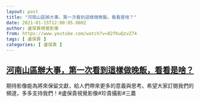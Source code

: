 ```yaml
---
layout: post
title: "河南山區辦大事，第一次看到這樣做晚飯，看看是啥？"
date: 2021-01-15T12:00:05.000Z
author: 盧保貴視覺影像
from: https://www.youtube.com/watch?v=82fKuQzvZ74
tags: [ 盧保貴 ]
categories: [ 盧保貴 ]
---
```

<!--1610712005000-->
[河南山區辦大事，第一次看到這樣做晚飯，看看是啥？](https://www.youtube.com/watch?v=82fKuQzvZ74)
------

<div>
期待影像能為將來保留文獻，給人們帶來更多的意義與思考。希望大家訂閱我們的頻道，多多支持我們！#盧保貴視覺影像#珍貴攝影#三農
</div>
